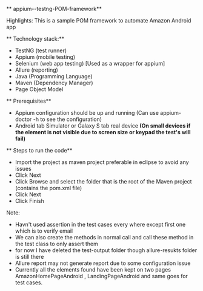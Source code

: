 
** appium--testng-POM-framework** 


Highlights:
This is a sample POM framework to automate Amazon Android app


** Technology stack:** 
- TestNG (test runner)
- Appium (mobile testing)
- Selenium (web app testing) [Used as a wrapper for appium]
- Allure (reporting)
- Java (Programming Language)
- Maven (Dependency Manager)
- Page Object Model

** Prerequisites** 

- Appium configuration should be up and running (Can use appium-doctor -h to see the configuration)
- Android tab Simulator or Galaxy S tab real device **(On small devices if the element is not visible due to screen size or keypad the test's will fail)**

** Steps to run the code** 

* Import the project as maven project preferable in eclipse to avoid any issues
* Click Next
* Click Browse and select the folder that is the root of the Maven project (contains the pom.xml file)
* Click Next
* Click Finish

Note: 
- Havn't used assertion in the test cases every where except first one which is to verify email
- We can also create the methods in normal call and call these method in the test class to only assert them
- for now I have deleted the test-output folder though allure-resukts folder is still there
- Allure report may not generate report due to some configuration issue
- Currently all the elements found have been kept on two pages AmazonHomePageAndroid , LandingPageAndroid and same goes for test cases.

